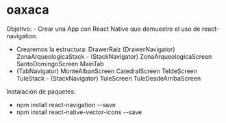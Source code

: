 # oaxaca
Objetivo: - Crear una App con React Native que demuestre el uso de react-navigation. 
- Crearemos la estructura: 
DrawerRaiz (DrawerNavigator) 
ZonaArqueologicaStack - (StackNavigator) 
ZonaArqueologicaScreen SantoDomingoScreen MainTab 
- (TabNavigator) MonteAlbanScreen CatedralScreen TeldeScreen TuleStack - (StackNavigator) TuleScreen TuleDesdeArribaScreen  

Instalación de paquetes: 
- npm install react-navigation --save 
- npm install react-native-vector-icons --save
